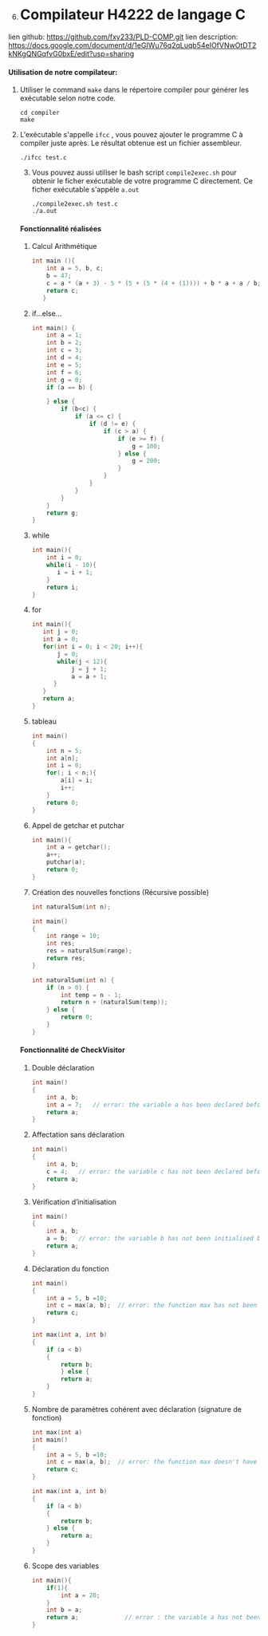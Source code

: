6. # Compilateur H4222 de langage C
lien github: https://github.com/fxy233/PLD-COMP.git
lien description: https://docs.google.com/document/d/1eGIWu76q2qLuqb54eIOfVNwOtDT2kNKgQNGqfvG0bxE/edit?usp=sharing

   #### Utilisation de notre compilateur:
   
   1. Utiliser le command `make` dans le répertoire compiler pour générer les exécutable selon notre code.
   
      ```shell
      cd compiler
      make
      ```
   
2. L'exécutable s'appelle ```ifcc``` , vous pouvez ajouter le programme C à compiler juste après. Le résultat obtenue est un fichier assembleur.
   
      ```shell
      ./ifcc test.c
      ```
   
   3. Vous pouvez aussi utiliser le bash script `compile2exec.sh` pour obtenir le ficher exécutable de votre programme C directement. Ce ficher exécutable s'appèle `a.out`
   
      ```
      ./compile2exec.sh test.c
      ./a.out
      ```
   #### Fonctionnalité réalisées 
   
   1. Calcul Arithmétique
   
      ```c
      int main (){
          int a = 5, b, c;
          b = 47;
          c = a * (a + 3) - 5 * (5 + (5 * (4 + (1)))) + b * a + a / b;
          return c;
         }
      ```
   
   2. if...else...
   
      ```c
      int main() {
          int a = 1;
          int b = 2;
          int c = 3;
          int d = 4;
          int e = 5;
          int f = 6;
          int g = 0;
          if (a == b) {
      
          } else {
              if (b<c) {
                  if (a <= c) {
                      if (d != e) {
                          if (c > a) {
                              if (e >= f) {
                                  g = 100;
                              } else {
                                  g = 200;
                              }
                          }
                      }
                  }
              }
          }
          return g;
      }
      ```
   
   3. while
   
      ```c
      int main(){
          int i = 0;
          while(i - 10){
      	     i = i + 1;
          }
          return i;
      }
      ```
   
   4. for
   
      ```c
      int main(){
         int j = 0;
         int a = 0;
         for(int i = 0; i < 20; i++){
             j = 0;
             while(j < 12){
                 j = j + 1;
                 a = a + 1;
            }
         }
         return a;
      }
      ```
   
   5. tableau
   
      ```c
      int main()
      {
          int n = 5;
          int a[n];
          int i = 0;
          for(; i < n;){
              a[i] = i;
              i++;
          }
          return 0;
      }
      ```
   
   6. Appel de getchar et putchar
   
      ```c
      int main(){
          int a = getchar();
          a++;
          putchar(a);
          return 0;
      }
      ```
   
      
   
   7. Création des nouvelles fonctions (Récursive possible)
   
      ```c
      int naturalSum(int n);
      
      int main()
      {
          int range = 10;
          int res;
          res = naturalSum(range);
          return res;
      }
      
      int naturalSum(int n) {
          if (n > 0) {
              int temp = n - 1;
              return n + (naturalSum(temp));
          } else {
              return 0;
          }
      }
      ```
   
      
   
   #### Fonctionnalité de CheckVisitor
   
   1. Double déclaration
   
      ```c
      int main()
      {
          int a, b;
          int a = 7;   // error: the variable a has been declared before !
          return a;
      }
      ```
   
   2. Affectation sans déclaration
   
      ```c
      int main()
      {
          int a, b;
          c = 4;   // error: the variable c has not been declared before !
          return a;
      }
      ```
   
   3. Vérification d’initialisation
   
      ```c
      int main()
      {
          int a, b;
          a = b;   // error: the variable b has not been initialised before !
          return a;
      }
      ```
   
   4. Déclaration du fonction
   
      ```c
      int main()
      {
          int a = 5, b =10;
          int c = max(a, b);  // error: the function max has not been declared before !
          return c;
      }
      
      int max(int a, int b)
      {
          if (a < b)
          {
              return b;
              } else {
              return a;
          }
      }
      ```
   
   5. Nombre de paramètres cohérent avec déclaration (signature de fonction) 
   
      ```c
      int max(int a)
      int main()
      {
          int a = 5, b =10;
          int c = max(a, b);  // error: the function max doesn't have the same signature as declaration before !
          return c;
      }
      
      int max(int a, int b)
      {
          if (a < b)
          {
              return b;
          } else {
              return a;
          }
      }
      ```
   
   6. Scope des variables
   
      ```c
      int main(){
          if(1){
              int a = 20;
          }
          int b = a;
          return a;				// error : the variable a has not been initialized !
      }
      ```
   
      
